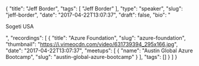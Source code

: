 {
  "title": "Jeff Border",
  "tags": [
    "Jeff Border"
  ],
  "type": "speaker",
  "slug": "jeff-border",
  "date": "2017-04-22T13:07:37",
  "draft": false,
  "bio": "<p>Sogeti USA</p>",
  "recordings": [
    {
      "title": "Azure Foundation",
      "slug": "azure-foundation",
      "thumbnail": "https://i.vimeocdn.com/video/631739394_295x166.jpg",
      "date": "2017-04-22T13:07:37",
      "meetups": [
        {
          "name": "Austin Global Azure Bootcamp",
          "slug": "austin-global-azure-bootcamp"
        }
      ],
      "tags": []
    }
  ]
}